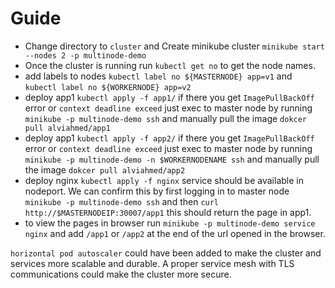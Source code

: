 # Guide

- Change directory to `cluster` and Create minikube cluster `minikube start --nodes 2 -p multinode-demo`
- Once the cluster is running run `kubectl get no` to get the node names.
- add labels to nodes `kubectl label no ${MASTERNODE} app=v1` and `kubectl label no ${WORKERNODE} app=v2`
- deploy app1 `kubectl apply -f app1/` if there you get `ImagePullBackOff` error or `context deadline exceed` just exec to master node by running  `minikube -p multinode-demo ssh` and manually pull the image `dokcer pull alviahmed/app1`
- deploy app1 `kubectl apply -f app2/` if there you get `ImagePullBackOff` error or `context deadline exceed` just exec to master node by running  `minikube -p multinode-demo -n $WORKERNODENAME ssh` and manually pull the image `dokcer pull alviahmed/app2`
- deploy nginx `kubectl apply -f nginx` service should be available in nodeport. We can confirm this by first logging in to master node `minikube -p multinode-demo ssh` and then `curl http://$MASTERNODEIP:30007/app1` this should return the page in app1.
- to view the pages in browser run `minikube -p multinode-demo service nginx` and add `/app1` or `/app2` at the end of the url opened in the browser.

`horizontal pod autoscaler` could have been added to make the cluster and services more scalable and durable. A proper service mesh with TLS communications could make the cluster more secure.
